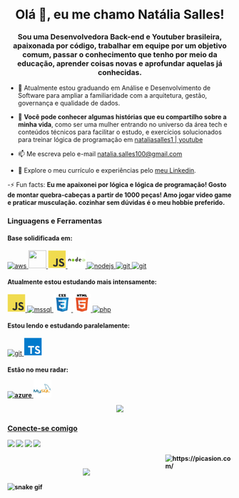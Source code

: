 <h1 align="center">Olá 👋, eu me chamo Natália Salles!</h1>

<h3 align="center">Sou uma Desenvolvedora Back-end e Youtuber brasileira, apaixonada por código, trabalhar em equipe por um objetivo comum, passar o conhecimento que tenho por meio da educação, aprender coisas novas e aprofundar aquelas já conhecidas. </h3>

- 🌟 Atualmente estou graduando em Análise e Desenvolvimento de Software para ampliar a familiaridade com a arquitetura, gestão, governança e qualidade de dados.

- 📝 **Você pode conhecer algumas histórias que eu compartilho sobre a minha vida**, como ser uma mulher entrando no universo da área tech e conteúdos técnicos para facilitar o estudo, e exercícios solucionados para treinar lógica de programação em [nataliasalles1 | youtube](https://www.youtube.com/channel/UC3fPcqHjwZA6rDPdrosMv4Q)

- 📫 Me escreva pelo e-mail natalia.salles100@gmail.com

- 📄 Explore o meu currículo e experiências pelo [meu Linkedin](https://www.linkedin.com/in/nataliasalles100/).

-⚡ Fun facts: **Eu me apaixonei por lógica e lógica de programação! Gosto de montar quebra-cabeças a partir de 1000 peças! Amo jogar video game e praticar musculação.
cozinhar sem dúvidas é o meu hobbie preferido.**

<h3 align="left">Linguagens e Ferramentas</h3>

<h4 align="left">Base solidificada em:</h4>

<p align="left"> <a href="https://www.java.com/pt-BR/" target="_blank" rel="noreferrer"> <img src="https://cdn.jsdelivr.net/gh/devicons/devicon/icons/java/java-original-wordmark.svg" alt="aws" width="40" height="40"/> </a>
<a href="https://www.postgresql.org/" target="_blank" rel="noreferrer"> <img src="https://cdn.jsdelivr.net/gh/devicons/devicon/icons/postgresql/postgresql-original-wordmark.svg" width="40" height="40"/> </a> 
<a href="https://developer.mozilla.org/en-US/docs/Web/JavaScript" target="_blank" rel="noreferrer"> <img src="https://raw.githubusercontent.com/devicons/devicon/master/icons/javascript/javascript-original.svg" alt="javascript" width="40" height="40"/> </a>
<a href="https://nodejs.org" target="_blank" rel="noreferrer"> <img src="https://raw.githubusercontent.com/devicons/devicon/master/icons/nodejs/nodejs-original-wordmark.svg" alt="nodejs" width="40" height="40"/> </a> 
<a href="https://jestjs.io/pt-BR/" target="_blank" rel="noreferrer"> <img src="https://cdn.jsdelivr.net/gh/devicons/devicon/icons/jest/jest-plain.svg" /alt="nodejs" width="40" height="40"/> </a> 
<a href="https://git-scm.com/" target="_blank" rel="noreferrer"> <img src="https://www.vectorlogo.zone/logos/git-scm/git-scm-icon.svg" alt="git" width="40" height="40"/> </a> 
<a href="https://www.mongodb.com/" target="_blank" rel="noreferrer"> <img src="https://cdn.jsdelivr.net/gh/devicons/devicon/icons/mongodb/mongodb-original-wordmark.svg" alt="git" width="40" height="40"/> </a>

          

<p> <h4 align="left">Atualmente estou estudando mais intensamente:</h4> </p>

<p> <a href="https://developer.mozilla.org/en-US/docs/Web/JavaScript" target="_blank" rel="noreferrer"> <img src="https://raw.githubusercontent.com/devicons/devicon/master/icons/javascript/javascript-original.svg" alt="javascript" width="40" height="40"/> </a> <a href="https://www.microsoft.com/en-us/sql-server" target="_blank" rel="noreferrer"> <img src="https://www.svgrepo.com/show/303229/microsoft-sql-server-logo.svg" alt="mssql" width="40" height="40"/> </a> 
<a href="https://www.w3schools.com/css/" target="_blank" rel="noreferrer"> <img src="https://raw.githubusercontent.com/devicons/devicon/master/icons/css3/css3-original-wordmark.svg" alt="css3" width="40" height="40"/> </a>
<a href="https://www.w3.org/html/" target="_blank" rel="noreferrer"> <img src="https://raw.githubusercontent.com/devicons/devicon/master/icons/html5/html5-original-wordmark.svg" alt="html5" width="40" height="40"/> </a>  
<a href="https://www.php.net/" target="_blank" rel="noreferrer"> <img src="https://cdn.jsdelivr.net/gh/devicons/devicon/icons/php/php-original.svg" alt="php" width="40" height="40"/> </a>


<h4 align="left">Estou lendo e estudando paralelamente:</h4> 

<a href="https://git-scm.com/" target="_blank" rel="noreferrer"> <img src="https://www.vectorlogo.zone/logos/git-scm/git-scm-icon.svg" alt="git" width="40" height="40"/> </a>
<a href="https://www.typescriptlang.org/" target="_blank" rel="noreferrer"> <img src="https://raw.githubusercontent.com/devicons/devicon/master/icons/typescript/typescript-original.svg" alt="git" width="40" height="40"/> </a>

<h4 align="left">Estão no meu radar:

 <a href="https://react.dev/" target="_blank" rel="noreferrer"> <img src="https://cdn.jsdelivr.net/gh/devicons/devicon/icons/react/react-original-wordmark.svg" alt="azure" width="40" height="40"/> </a>
 <a href="https://www.mysql.com/" target="_blank" rel="noreferrer"> <img src="https://raw.githubusercontent.com/devicons/devicon/master/icons/mysql/mysql-original-wordmark.svg" alt="mysql" width="40" height="40"/> </a>


 <div align="center">
  <div align="center">
  <a href="https://github.com/nataliasalles1">
    <img height="180em" src="https://github-readme-stats.vercel.app/api?username=nataliasalles1&show_icons=true&theme=dark&include_all_commits=true&count_private=true"/>
    </div>
  
</div>


<div align="left">
 <h3 align="left">Conecte-se comigo</h3>

<a href="https://www.youtube.com/channel/UC3fPcqHjwZA6rDPdrosMv4Q" target="_blank"><img src="https://img.shields.io/badge/YouTube-FF0000?style=for-the-badge&logo=youtube&logoColor=white" target="_blank"></a>
  <a href="https://instagram.com/nataliasalles1" target="_blank"><img src="https://img.shields.io/badge/-Instagram-%23E4405F?style=for-the-badge&logo=instagram&logoColor=white" target="_blank"></a>
  <a href = "mailto:natalia.salles100@gmail.com"><img src="https://img.shields.io/badge/-Gmail-%23333?style=for-the-badge&logo=gmail&logoColor=white" target="_blank"></a>
  <a href="https://www.linkedin.com/in/nataliasalles100" target="_blank"><img src="https://img.shields.io/badge/-LinkedIn-%230077B5?style=for-the-badge&logo=linkedin&logoColor=white" target="_blank"></a> 
 </div>

 <a href="https://picasion.com/"><img src="https://i.picasion.com/pic92/7abf3563443256f768df24eea685ea57.gif" img align="right" width="150" height="150" border="0" alt="https://picasion.com/" /></a><br /><a href="https://picasion.com/"></a>

 <p align="center">   <img alingn="center" src="https://profile-counter.glitch.me/Nataliasalles1/count.svg" /></p>

 ![snake gif](https://github.com/Nataliasalles1/Nataliasalles1/blob/output/github-contribution-grid-snake.svg)


